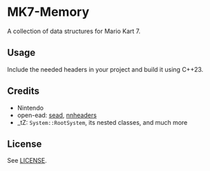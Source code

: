 # MK7-Memory
A collection of data structures for Mario Kart 7.

## Usage
Include the needed headers in your project and build it using C++23.

## Credits
- Nintendo
- open-ead: [sead](https://github.com/open-ead/sead), [nnheaders](https://github.com/open-ead/nnheaders)
- _tZ: `System::RootSystem`, its nested classes, and much more

## License
See [LICENSE](LICENSE).
